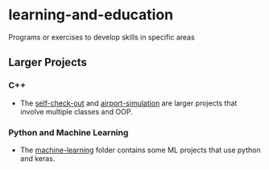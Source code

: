 # learning-and-education

Programs or exercises to develop skills in specific areas

## Larger Projects

### C++

- The [self-check-out](self-check-out/README.md) and [airport-simulation](airport-simulation/README.md)  are larger projects that involve multiple classes and OOP.

### Python and Machine Learning

- The [machine-learning](machine-learning/README.md) folder contains some ML projects that use python and keras.
